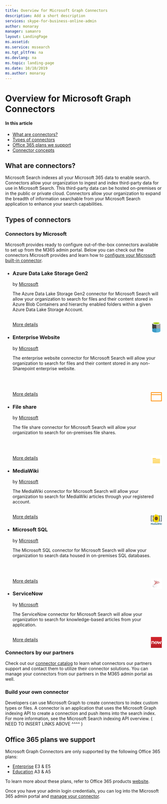 ```yaml
---
title: Overview for Microsoft Graph Connectors
description: Add a short description
services: skype-for-business-online-admin
author: monaray
manager: samanro
layout: LandingPage
ms.assetid: 
ms.service: mssearch
ms.tgt_pltfrm: na
ms.devlang: na
ms.topic: landing-page
ms.date: 10/10/2019
ms.author: monaray
---
```


# Overview for Microsoft Graph Connectors

#### In this article
* <a href="#connectors">What are connectors?</a>
* <a href="#types">Types of connectors</a>
* <a href="#office365">Office 365 plans we support</a>
* <a href="concepts">Connector concepts</a>

<h2 id="connectors">What are connectors?</h2>

Microsoft Search indexes all your Microsoft 365 data to enable search. Connectors allow your organization to ingest and index third-party data for use in Microsoft Search. This third-party data can be hosted on-premises or in the public or private cloud. Connectors allow your organization to expand the breadth of information searchable from your Microsoft Search application to enhance your search capabilities. 


<h2 id="types">Types of connectors</h2>

### Connectors by Microsoft
Microsoft provides ready to configure out-of-the-box connectors available to set up from the M365 admin portal. Below you can check out the connectors Microsoft provides and learn how to [configure your Microsoft built-in connector](configure-connector.md).

<ul class="panelContent cardsZ">
    <li>
        <div class="cardSize">
            <div class="cardPadding">
                <div class="card">
                    <div class="cardText">
                        <h3>Azure Data Lake Storage Gen2</h3>
                        <p>by <a href="https://www.microsoft.com">Microsoft</a></p>
                        <p>The Azure Data Lake Storage Gen2 connector for Microsoft Search will allow your organization to search for files and their content stored in Azure Blob Containers and hierarchy enabled folders within a given Azure Data Lake Storage Account.<br></br></p>
                        <p><a href=azure-data-lake-connector.md>More details</a> <img src="Azure_Data_Lake_Small.png" alt="ADLS logo" width="35" height="35" align="right"></p>
                    </div>
                </div>
            </div>
        </div>
    </li>
    <li>
        <div class="cardSize">
            <div class="cardPadding">
                <div class="card">
                    <div class="cardText">
                        <h3>Enterprise Website</h3>
                        <p>by <a href="https://www.microsoft.com">Microsoft</a></p>
                        <p>The enterprise website connector for Microsoft Search will allow your organization to search for files and their content stored in any non-Sharepoint enterprise website.<br></br><br></br></p> <a href=enterprise-web-connector.md>More details</a> <img src="IntranetSites_Small.png" alt="Enterprise Website" width="35" height="35" align="right"></p>
                    </div>
                </div>
            </div>
        </div>
    </li>
    <li>
        <div class="cardSize">
            <div class="cardPadding">
                <div class="card">
                    <div class="cardText">
                        <h3>File share</h3>
                        <p>by <a href="https://www.microsoft.com">Microsoft</a></p>
                        <p>The file share connector for Microsoft Search will allow your organization to search for on-premises file shares.<br></br><br></br></p>
                        <p><a href=file-share-connector.md>More details</a> <img src="FileConnectorLogo_Small.png" alt="ADLS logo" width="35" height="35" align="right"></p>
                    </div>
                </div>
            </div>
        </div>
    </li>
</ul>
<ul class="panelContent cardsZ">
    <li>
        <div class="cardSize">
            <div class="cardPadding">
                <div class="card">
                    <div class="cardText">
                        <h3>MediaWiki</h3>
                        <p>by <a href="https://www.microsoft.com">Microsoft</a></p>
                        <p>The MediaWiki connector for Microsoft Search will allow your organization to search for MediaWiki articles through your registered account.<br></br></p>
                        <p><a href=mediawiki-connector.md>More details</a> <img src="MediaWiki_Small.png" alt="Enterprise Website" width="35" height="35" align="right"></p>
                    </div>
                </div>
            </div>
        </div>
    </li>
    <li>
        <div class="cardSize">
            <div class="cardPadding">
                <div class="card">
                    <div class="cardText">
                        <h3>Microsoft SQL</h3>
                        <p>by <a href="https://www.microsoft.com">Microsoft</a></p>
                        <p>The Microsoft SQL connector for Microsoft Search will allow your organization to search data housed in on-premises SQL databases.<br></br><br></br></p>
                        <p><a href=MSSQL-connector.md>More details</a> <img src="SqlConnectorLogo_Small.png" alt="Enterprise Website" width="35" height="35" align="right"></p>
                    </div>
                </div>
            </div>
        </div>
    </li>
    <li>
        <div class="cardSize">
            <div class="cardPadding">
                <div class="card">
                    <div class="cardText">
                        <h3>ServiceNow</h3>
                        <p>by <a href="https://www.microsoft.com">Microsoft</a></p>
                        <p>The ServiceNow connector for Microsoft Search will allow your organization to search for knowledge-based articles from your application.<br></br></p>
                        <p><a href=servicenow-connector.md>More details</a> <img src="ServiceNow_Small.png" alt="Enterprise Website" width="35" height="35" align="right"></p>
                    </div>
                </div>
            </div>
        </div>
    </li>
</ul>
 

### Connectors by our partners
Check out our [connector catalog](connectors-catalog.md) to learn what connectors our partners support and contact them to utilize their connector solutions. You can manage your connectors from our partners in the M365 admin portal as well. 

### Build your own connector
Developers can use Microsoft Graph to create connectors to index custom types or files. A connector is an application that uses the Microsoft Graph indexing API to create a connection and push items into the search index. For more information, see the Microsoft Search indexing API overview.
( NEED TO INSERT LINKS ABOVE ^^^^ )


<h2 id="office365">Office 365 plans we support</h2>

Microsoft Graph Connectors are only supported by the following Office 365 plans:
* [Enterprise](https://www.microsoft.com/en-us/microsoft-365/compare-all-microsoft-365-plans) E3 & E5
* [Education](https://www.microsoft.com/en-us/microsoft-365/academic/compare-office-365-education-plans?activetab=tab:primaryr1) A3 & A5

To learn more about these plans, refer to Office 365 products [website](https://products.office.com/en-us/compare-all-microsoft-office-products-b?&t41437&activetab=tab:primaryr1). 

Once you have your admin login credentials, you can log into the Microsoft 365 admin portal and [manage your connector](manage-connector.md).

